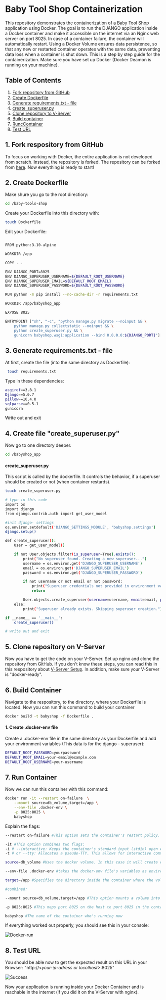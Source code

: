 # Baby Tool Shop Containerization

This repository demonstrates the containerization of a Baby Tool Shop application using Docker. The goal is to run the DJANGO application inside a Docker container and make it accessible on the internet via an Nginx web server on port 8025. In case of a container failure, the container will automatically restart. Using a Docker Volume ensures data persistence, so that any new or restarted container operates with the same data, preventing data loss when a container is shut down.
This is a step by step guide for the containerization. Make sure you have set up Docker (Docker Deamon is running on your machine).

## Table of Contents

1. [Fork repository from GitHub](#1-fork-respository-from-github)
2. [Create Dockerfile](#2-create-dockerfile)
3. [Generate requirements.txt - file](#3-generate-requirementstxt---file)
4. [create_superuser.py](#4-create-file-create_superuserpy)
5. [Clone repository to V-Server](#5-log-in-on-your-v-server--pull-repository)
6. [Build container](#6-build-container)
7. [RuncContainer](#7-run-container)
8. [Test URL](#8-test-your-url)

## 1. Fork respository from GitHub

To focus on working with Docker, the entire application is not developed from scratch. Instead, the repository is forked. The repository can be forked from [here](https://github.com/Developer-Akademie-GmbH/baby-tools-shop). Now everything is ready to start!


## 2. Create Dockerfile

Make shure you go to the root directiory: 
```sh 
cd /baby-tools-shop 
```
Create your Dockerfile into this directory with:
```sh
touch Dockerfile
```
Edit your Dockerfile:
```sh

FROM python:3.10-alpine

WORKDIR /app

COPY . .

ENV DJANGO_PORT=8025
ENV DJANGO_SUPERUSER_USERNAME=${DEFAULT_ROOT_USERNAME}
ENV DJANGO_SUPERUSER_EMAIL=${DEFAULT_ROOT_EMAIL}
ENV DJANGO_SUPERUSER_PASSWORD=${DEFAULT_ROOT_PASSWORD}

RUN python -m pip install --no-cache-dir -r requirements.txt 

WORKDIR /app/babyshop_app

EXPOSE 8025

ENTRYPOINT ["sh", "-c", "python manage.py migrate --noinput && \
    python manage.py collectstatic --noinput && \
    python create_superuser.py && \
    gunicorn babyshop.wsgi:application --bind 0.0.0.0:${DJANGO_PORT}"]

``` 

## 3. Generate requirements.txt - file

At first, create the file (into the same directory as Dockerfile):
```sh
 touch requirements.txt
```
Type in these dependencies:

```sh
asgiref==3.8.1
Django==5.0.7
pillow==10.4.0
sqlparse==0.5.1
gunicorn
```
Write out and exit

## 4. Create file "create_superuser.py" 

Now go to one directory deeper.

```sh
cd /babyshop_app
```

#### create_superuser.py
This script is called by the dockerfile. It controls the behavior, if a superuser should be created or not (when container restards).

```sh
touch create_superuser.py 

# type in this code
import os
import django
from django.contrib.auth import get_user_model

#init django- settings
os.environ.setdefault('DJANGO_SETTINGS_MODULE', 'babyshop.settings')
django.setup()

def create_superuser():
    User = get_user_model()

    if not User.objects.filter(is_superuser=True).exists():
        print("No superuser found. Creating a new superuser...")
        username = os.environ.get('DJANGO_SUPERUSER_USERNAME')
        email = os.environ.get('DJANGO_SUPERUSER_EMAIL')
        password = os.environ.get('DJANGO_SUPERUSER_PASSWORD')

        if not username or not email or not password:
            print("Superuser credentials not provided in environment variables. Skipping superuser creation.")
            return

        User.objects.create_superuser(username=username, email=email, password=password)
    else:
        print("Superuser already exists. Skipping superuser creation.")

if __name__ == '__main__':
    create_superuser()

# write out and exit
```

## 5. Clone repository on V-Server
Now you have to get the code on your V-Server. Set up nginx and clone the repository from GitHub.
If you don't know these steps, you can read this in this respository about [V-Server Setup](https://github.com/joshuatrefzer/V-Server-setup).
In addition, make sure your V-Server is "docker-ready".

## 6. Build Container 
Navigate to the respository, to the directory, where your Dockerfile is located. 
Now you can run this command to build your container

```sh
docker build -t babyshop -f Dockerfile .
```


#### 1. Create .docker-env file
Create a .docker-env file in the same directory as your Dockerfile and add your environment variables (This data is for the django - superuser):
```sh
DEFAULT_ROOT_PASSWORD=yourpassword
DEFAULT_ROOT_EMAIL=your-email@example.com
DEFAULT_ROOT_USERNAME=your-username
```

## 7. Run Container
Now we can run this container with this command:
```sh
docker run -it --restart on-failure  \
    --mount source=db_volume,target=/app \
    --env-file .docker-env \
    -p 8025:8025 \
    babyshop
```
Explain the flags:

```sh
--restart on-failure #This option sets the container's restart policy. The container will only restart if it exits with a non-zero (error) status. This is useful for automatically recovering from failures.

-it #This option combines two flags:
-i # --interactive: Keeps the container's standard input (stdin) open even if not attached.
-t # or --tty: Allocates a pseudo-TTY. This allows for interactive communication with the container (similar to an SSH session).

source=db_volume #Uses the docker volume. In this case it will create one. After you stop the container and restart another with this flag, the data will be persistent.

--env-file .docker-env #takes the docker-env file's variables as environment variables for inside the container.

target=/app #Specifies the directory inside the container where the volume will be mounted. This ensures data persistence between container restarts and recreations.

#combined:

--mount source=db_volume,target=/app #This option mounts a volume into the container.

-p 8025:8025 #This maps port 8025 on the host to port 8025 in the container. This allows access to the application in the container http://<your-ip-adress>:8025

babyshop #The name of the container who's running now
```

If everything worked out properly, you should see this in your console:

![Docker-run](/readme-img/docker-run.png)

## 8. Test URL
You should be able now to get the expected result on this URL in your Browser:
"http://<*your-ip-adress or localhost*>:8025" 

![Success](/readme-img/success.png)

Now your application is running inside your Docker Container and is reachable in the internet (if you did it on the V-Server with nginx). 



























